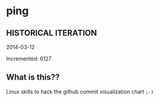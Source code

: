 # ping

## HISTORICAL ITERATION
2014-03-12

Incremented: 6127

## What is this?? 
Linux skills to hack the github commit visualization chart `;-)`
